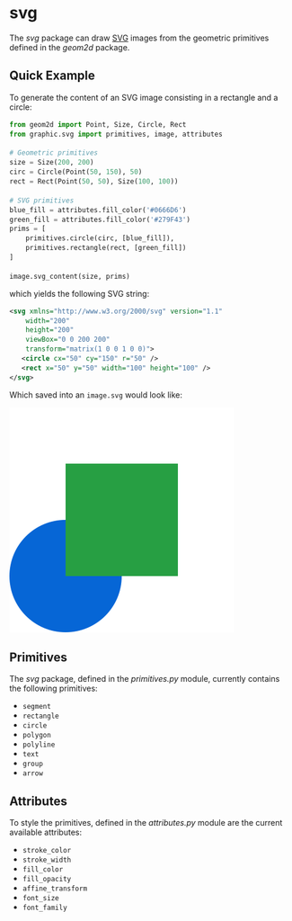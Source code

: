 # svg

The _svg_ package can draw [SVG](https://developer.mozilla.org/en-US/docs/Web/SVG) images from the geometric primitives defined in the _geom2d_ package.

## Quick Example

To generate the content of an SVG image consisting in a rectangle and a circle:

````python
from geom2d import Point, Size, Circle, Rect
from graphic.svg import primitives, image, attributes

# Geometric primitives
size = Size(200, 200)
circ = Circle(Point(50, 150), 50)
rect = Rect(Point(50, 50), Size(100, 100))

# SVG primitives
blue_fill = attributes.fill_color('#0666D6')
green_fill = attributes.fill_color('#279F43')
prims = [
    primitives.circle(circ, [blue_fill]),
    primitives.rectangle(rect, [green_fill])
]

image.svg_content(size, prims)
````
 which yields the following SVG string:
 
 ````xml
<svg xmlns="http://www.w3.org/2000/svg" version="1.1"
     width="200"
     height="200"
     viewBox="0 0 200 200"
     transform="matrix(1 0 0 1 0 0)">
    <circle cx="50" cy="150" r="50" />
	<rect x="50" y="50" width="100" height="100" />
</svg>
````

Which saved into an `image.svg` would look like:

![](../../img/svg_image_rect_circ.svg)

## Primitives

The _svg_ package, defined in the _primitives.py_ module, currently contains the following primitives:

- `segment`
- `rectangle`
- `circle`
- `polygon`
- `polyline`
- `text`
- `group`
- `arrow`

## Attributes

To style the primitives, defined in the _attributes.py_ module are the current available attributes:

- `stroke_color`
- `stroke_width`
- `fill_color`
- `fill_opacity`
- `affine_transform`
- `font_size`
- `font_family` 